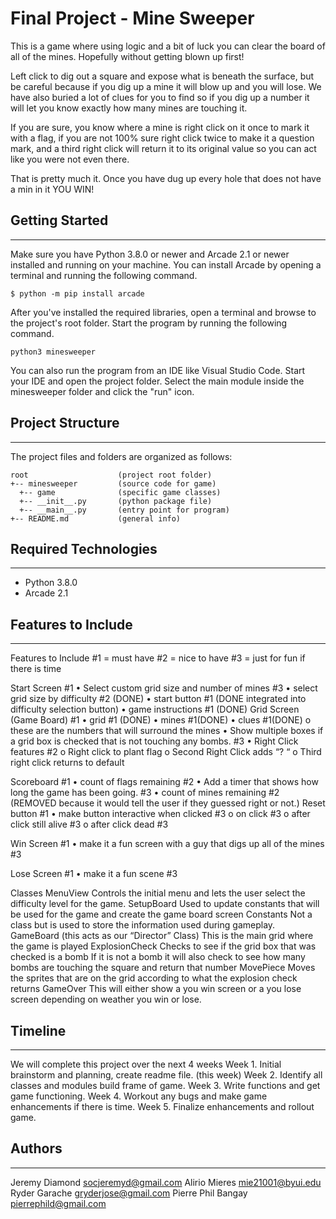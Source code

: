 # Final Project - Mine Sweeper
This is a game where using logic and a bit of luck you can clear the board of all of the mines.  Hopefully without getting blown up first!

Left click to dig out a square and expose what is beneath the surface, but be careful because if you dig up a mine it will blow up and you will lose. We have also buried a lot of clues for you to find so if you dig up a number it will let you know exactly how many mines are touching it.

If you are sure, you know where a mine is right click on it once to mark it with a flag, if you are not 100% sure right click twice to make it a question mark, and a third right click will return it to its original value so you can act like you were not even there. 

That is pretty much it.  Once you have dug up every hole that does not have a min in it YOU WIN!


## Getting Started
---
Make sure you have Python 3.8.0 or newer and Arcade 2.1 or newer installed 
and running on your machine. You can install Arcade by opening a terminal 
and running the following command.
```
$ python -m pip install arcade
```
After you've installed the required libraries, open a terminal and browse to the 
project's root folder. Start the program by running the following command.
```
python3 minesweeper 
```
You can also run the program from an IDE like Visual Studio Code. Start your IDE 
and open the project folder. Select the main module inside the minesweeper folder and 
click the "run" icon.

## Project Structure
---
The project files and folders are organized as follows:
```
root                    (project root folder)
+-- minesweeper         (source code for game)
  +-- game              (specific game classes)
  +-- __init__.py       (python package file)
  +-- __main__.py       (entry point for program)
+-- README.md           (general info)
```

## Required Technologies
---
* Python 3.8.0
* Arcade 2.1

## Features to Include 
---
Features to Include 
#1 = must have
#2 = nice to have
#3 = just for fun if there is time

Start Screen #1
•	Select custom grid size and number of mines #3
•	select grid size by difficulty #2 (DONE)
•	start button #1 (DONE integrated into difficulty selection button)
•	game instructions #1 (DONE)
Grid Screen (Game Board) #1
•	grid #1 (DONE)
•	mines #1(DONE)
•	clues #1(DONE)
o	these are the numbers that will surround the mines
•	Show multiple boxes if a grid box is checked that is not touching any bombs. #3 
•	Right Click features #2
o	Right click to plant flag 
o	Second Right Click adds “? “
o	Third right click returns to default

Scoreboard #1
•	count of flags remaining #2
•	Add a timer that shows how long the game has been going. #3
•	count of mines remaining #2  (REMOVED because it would tell the user if they guessed right or not.)
Reset button #1
•	make button interactive when clicked #3
o	on click #3
o	after click still alive #3
o	after click dead #3 

Win Screen #1
•	make it a fun screen with a guy that digs up all of the mines #3

Lose Screen #1
•	make it a fun scene #3

Classes
	MenuView
	    Controls the initial menu and lets the user select the difficulty level for the game. 
	SetupBoard
	    Used to update constants that will be used for the game and create the game board screen
	Constants
    	Not a class but is used to store the information used during gameplay. 
	GameBoard (this acts as our “Director” Class)
    	This is the main grid where the game is played
	ExplosionCheck
    	Checks to see if the grid box that was checked is a bomb
    	If it is not a bomb it will also check to see how many bombs are touching the square and return that number
	MovePiece
    	Moves the sprites that are on the grid according to what the explosion check returns
	GameOver
    	This will either show a you win screen or a you lose screen depending on weather you win or lose. 


## Timeline
---
We will complete this project over the next 4 weeks
    Week 1. Initial brainstorm and planning, create readme file. (this week)
    Week 2. Identify all classes and modules build frame of game.
    Week 3. Write functions and get game functioning.
    Week 4. Workout any bugs and make game enhancements if there is time.
    Week 5. Finalize enhancements and rollout game.


## Authors
---
Jeremy Diamond  socjeremyd@gmail.com
Alirio Mieres mie21001@byui.edu
Ryder Garache gryderjose@gmail.com
Pierre Phil Bangay pierrephild@gmail.com

